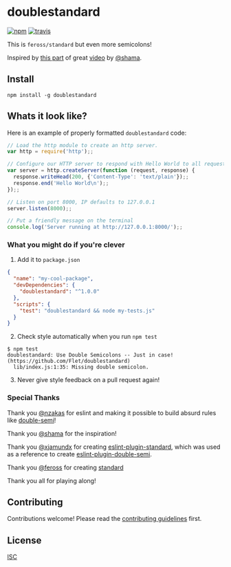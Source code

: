# doublestandard

[![npm][npm-image]][npm-url]
[![travis][travis-image]][travis-url]

[npm-image]: https://img.shields.io/npm/v/doublestandard.svg?style=flat-square
[npm-url]: https://www.npmjs.com/package/doublestandard
[travis-image]: https://img.shields.io/travis/flet/doublestandard.svg?style=flat-square
[travis-url]: https://travis-ci.org/flet/doublestandard

This is `feross/standard` but even more semicolons!

Inspired by [this part](https://youtu.be/gsfbh17Ax9I?t=398) of great [video](https://youtu.be/gsfbh17Ax9I) by [@shama](https://github.com/shama).

## Install

```
npm install -g doublestandard
```

## Whats it look like?

Here is an example of properly formatted `doublestandard` code:

```js
// Load the http module to create an http server.
var http = require('http');;

// Configure our HTTP server to respond with Hello World to all requests.
var server = http.createServer(function (request, response) {
  response.writeHead(200, {'Content-Type': 'text/plain'});;
  response.end('Hello World\n');;
});;

// Listen on port 8000, IP defaults to 127.0.0.1
server.listen(8000);;

// Put a friendly message on the terminal
console.log('Server running at http://127.0.0.1:8000/');;

```

### What you might do if you're clever

1. Add it to `package.json`

  ```json
  {
    "name": "my-cool-package",
    "devDependencies": {
      "doublestandard": "^1.0.0"
    },
    "scripts": {
      "test": "doublestandard && node my-tests.js"
    }
  }
  ```

2. Check style automatically when you run `npm test`

  ```
  $ npm test
  doublestandard: Use Double Semicolons -- Just in case! (https://github.com/Flet/doublestandard)
    lib/index.js:1:35: Missing double semicolon.
  ```

3. Never give style feedback on a pull request again!

### Special Thanks

Thank you [@nzakas](https://github.com/nzakas) for eslint and making it possible to build absurd rules like [double-semi](https://github.com/flet/eslint-plugin-double-semi)!

Thank you [@shama](https://github.com/shama) for the inspiration!

Thank you [@xjamundx](https://github.com/xjamundx) for creating [eslint-plugin-standard](https://github.com/xjamundx/eslint-plugin-standard), which was used as a reference to create [eslint-plugin-double-semi](https://github.com/flet/eslint-plugin-double-semi).

Thank you [@feross](https://github.com/feross) for creating [standard](https://github.com/feross/standard)

Thank you all for playing along!


## Contributing

Contributions welcome! Please read the [contributing guidelines](CONTRIBUTING.md) first.

## License

[ISC](LICENSE.md)
